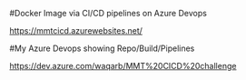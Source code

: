 #Docker Image via CI/CD pipelines on Azure Devops

https://mmtcicd.azurewebsites.net/



#My Azure Devops showing Repo/Build/Pipelines

https://dev.azure.com/waqarb/MMT%20CICD%20challenge
